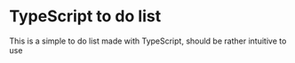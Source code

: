 # TypeScript to do list

This is a simple to do list made with TypeScript, should be rather intuitive to use